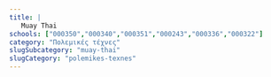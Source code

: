 ```yaml
---
title: |
   Muay Thai
schools: ["000350","000340","000351","000243","000336","000322"]
category: "Πολεμικές τέχνες"
slugSubcategory: "muay-thai"
slugCategory: "polemikes-texnes"
---
```


